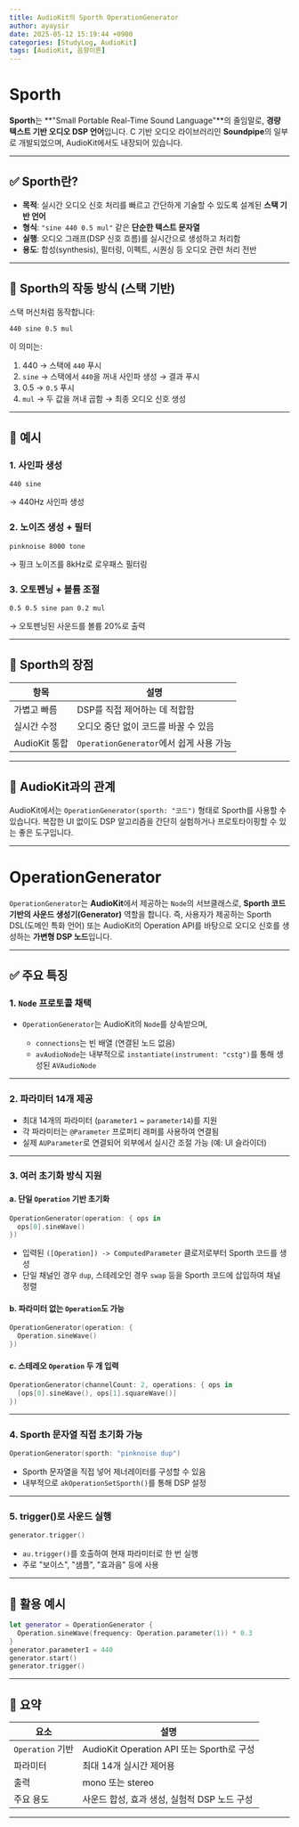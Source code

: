 ```yaml
---
title: AudioKit의 Sporth OperationGenerator
author: ayaysir
date: 2025-05-12 15:19:44 +0900
categories: [StudyLog, AudioKit]
tags: [AudioKit, 음향이론]
---
```


# Sporth

**Sporth**는 \*\*"Small Portable Real-Time Sound Language"\*\*의 줄임말로, **경량 텍스트 기반 오디오 DSP 언어**입니다. C 기반 오디오 라이브러리인 **Soundpipe**의 일부로 개발되었으며, AudioKit에서도 내장되어 있습니다.

---

## ✅ Sporth란?

* **목적**: 실시간 오디오 신호 처리를 빠르고 간단하게 기술할 수 있도록 설계된 **스택 기반 언어**
* **형식**: `"sine 440 0.5 mul"` 같은 **단순한 텍스트 문자열**
* **실행**: 오디오 그래프(DSP 신호 흐름)를 실시간으로 생성하고 처리함
* **용도**: 합성(synthesis), 필터링, 이펙트, 시퀀싱 등 오디오 관련 처리 전반

---

## 🔧 Sporth의 작동 방식 (스택 기반)

스택 머신처럼 동작합니다:

```sporth
440 sine 0.5 mul
```

이 의미는:

1. 440 → 스택에 `440` 푸시
2. `sine` → 스택에서 `440`을 꺼내 사인파 생성 → 결과 푸시
3. 0.5 → `0.5` 푸시
4. `mul` → 두 값을 꺼내 곱함 → 최종 오디오 신호 생성

---

## 🧪 예시

### 1. 사인파 생성

```sporth
440 sine
```

→ 440Hz 사인파 생성

### 2. 노이즈 생성 + 필터

```sporth
pinknoise 8000 tone
```

→ 핑크 노이즈를 8kHz로 로우패스 필터링

### 3. 오토펜닝 + 볼륨 조절

```sporth
0.5 0.5 sine pan 0.2 mul
```

→ 오토펜닝된 사운드를 볼륨 20%로 출력

---

## 🎯 Sporth의 장점

| 항목          | 설명                              |
| ----------- | ------------------------------- |
| 가볍고 빠름      | DSP를 직접 제어하는 데 적합함              |
| 실시간 수정      | 오디오 중단 없이 코드를 바꿀 수 있음           |
| AudioKit 통합 | `OperationGenerator`에서 쉽게 사용 가능 |

---

## 🧩 AudioKit과의 관계

AudioKit에서는 `OperationGenerator(sporth: "코드")` 형태로 Sporth를 사용할 수 있습니다.
복잡한 UI 없이도 DSP 알고리즘을 간단히 실험하거나 프로토타이핑할 수 있는 좋은 도구입니다.

---

# OperationGenerator

`OperationGenerator`는 **AudioKit**에서 제공하는 `Node`의 서브클래스로, **Sporth 코드 기반의 사운드 생성기(Generator)** 역할을 합니다. 즉, 사용자가 제공하는 Sporth DSL(도메인 특화 언어) 또는 AudioKit의 Operation API를 바탕으로 오디오 신호를 생성하는 **가변형 DSP 노드**입니다.

---

## ✅ 주요 특징

### 1. **`Node` 프로토콜 채택**

* `OperationGenerator`는 AudioKit의 `Node`를 상속받으며,

  * `connections`는 빈 배열 (연결된 노드 없음)
  * `avAudioNode`는 내부적으로 `instantiate(instrument: "cstg")`를 통해 생성된 `AVAudioNode`

---

### 2. **파라미터 14개 제공**

* 최대 14개의 파라미터 (`parameter1` \~ `parameter14`)를 지원
* 각 파라미터는 `@Parameter` 프로퍼티 래퍼를 사용하여 연결됨
* 실제 `AUParameter`로 연결되어 외부에서 실시간 조절 가능 (예: UI 슬라이더)

---

### 3. **여러 초기화 방식 지원**

#### a. 단일 `Operation` 기반 초기화

```swift
OperationGenerator(operation: { ops in
  ops[0].sineWave()
})
```

* 입력된 `([Operation]) -> ComputedParameter` 클로저로부터 Sporth 코드를 생성
* 단일 채널인 경우 `dup`, 스테레오인 경우 `swap` 등을 Sporth 코드에 삽입하여 채널 정렬

#### b. 파라미터 없는 `Operation`도 가능

```swift
OperationGenerator(operation: {
  Operation.sineWave()
})
```

#### c. 스테레오 `Operation` 두 개 입력

```swift
OperationGenerator(channelCount: 2, operations: { ops in
  [ops[0].sineWave(), ops[1].squareWave()]
})
```

---

### 4. **Sporth 문자열 직접 초기화 가능**

```swift
OperationGenerator(sporth: "pinknoise dup")
```

* Sporth 문자열을 직접 넣어 제너레이터를 구성할 수 있음
* 내부적으로 `akOperationSetSporth()`를 통해 DSP 설정

---

### 5. **trigger()로 사운드 실행**

```swift
generator.trigger()
```

* `au.trigger()`를 호출하여 현재 파라미터로 한 번 실행
* 주로 "보이스", "샘플", "효과음" 등에 사용

---

## 🔧 활용 예시

```swift
let generator = OperationGenerator {
  Operation.sineWave(frequency: Operation.parameter(1)) * 0.3
}
generator.parameter1 = 440
generator.start()
generator.trigger()
```

---

## 🎯 요약

| 요소             | 설명                                   |
| -------------- | ------------------------------------ |
| `Operation` 기반 | AudioKit Operation API 또는 Sporth로 구성 |
| 파라미터           | 최대 14개 실시간 제어용                       |
| 출력             | mono 또는 stereo                       |
| 주요 용도          | 사운드 합성, 효과 생성, 실험적 DSP 노드 구성         |

---
